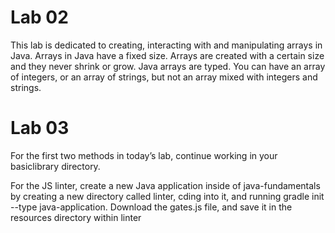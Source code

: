

# Lab 02
This lab is dedicated to creating, interacting with and manipulating arrays in Java. Arrays in Java have a fixed size. Arrays are created with a certain size and they never shrink or grow. Java arrays are typed. You can have an array of integers, or an array of strings, but not an array mixed with integers and strings.

# Lab 03
For the first two methods in today’s lab, continue working in your basiclibrary directory.

For the JS linter, create a new Java application inside of java-fundamentals by creating a new directory called linter, cding into it, and running gradle init --type java-application. Download the gates.js file, and save it in the resources directory within linter